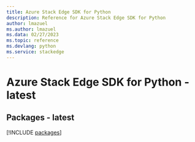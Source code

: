 ```yaml
---
title: Azure Stack Edge SDK for Python
description: Reference for Azure Stack Edge SDK for Python
author: lmazuel
ms.author: lmazuel
ms.data: 02/27/2023
ms.topic: reference
ms.devlang: python
ms.service: stackedge
---
```

# Azure Stack Edge SDK for Python - latest
## Packages - latest
[!INCLUDE [packages](stack-edge-index.md)]